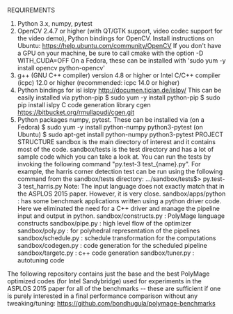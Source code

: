 REQUIREMENTS
1) Python 3.x, numpy, pytest
2) OpenCV 2.4.7 or higher (with QT/GTK support, video codec support for the video demo), Python bindings for OpenCV.
Install instructions on Ubuntu: https://help.ubuntu.com/community/OpenCV If you don't have a GPU on your machine, be sure to call cmake with the option -D WITH_CUDA=OFF
On a Fedora, these can be installed with 'sudo yum -y install opencv python-opencv'
3) g++ (GNU C++ compiler) version 4.8 or higher or Intel C/C++ compiler (icpc) 12.0 or higher (recommended: icpc 14.0 or higher)
4) Python bindings for isl
islpy http://documen.tician.de/islpy/
This can be easily installed via python-pip
$ sudo yum -y install python-pip $ sudo pip install islpy
C code generation library
cgen https://bitbucket.org/rmullapudi/cgen.git
5) Python packages numpy, pytest. These can be installed via
(on a Fedora) $ sudo yum -y install python-numpy python3-pytest
(on Ubuntu) $ sudo apt-get install python-numpy python3-pytest
PROJECT STRUCTURE
sandbox is the main directory of interest and it contains most of the code.
sandbox/tests is the test directory and has a lot of sample code which you can take a look at. You can run the tests by invoking the following command "py.test-3 test_{name}.py".
For example, the harris corner detection test can be run using the following command from the sandbox/tests directory:
.../sandbox/tests$> py.test-3 test_harris.py
Note: The input language does not exactly match that in the ASPLOS 2015 paper. However, it is very close.
sandbox/apps/python : has some benchmark applications written using a python driver code. Here we eliminated the need for a C++ driver and manage the pipeline input and output in python.
sandbox/constructs.py : PolyMage language constructs
sandbox/pipe.py : high level flow of the optimizer
sandbox/poly.py : for polyhedral representation of the pipelines
sandbox/schedule.py : schedule transformation for the computations
sandbox/codegen.py : code generation for the scheduled pipeline
sandbox/targetc.py : c++ code generation
sandbox/tuner.py : autotuning code

The following repository contains just the base and the best PolyMage optimized codes (for Intel Sandybridge) used for experiments in the ASPLOS 2015 paper for all of the benchmarks -- these are sufficient if one is purely interested in a final performance comparison without any tweaking/tuning:
https://github.com/bondhugula/polymage-benchmarks
